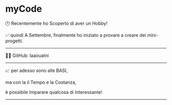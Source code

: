 # myCode

🕐 Recentemente ho Scoperto di aver un Hobby!

✅ quindi A Settembre, finalmente ho iniziato a provare a creare dei mini-progetti.

-----

👨‍💻 GitHub: laaouatni

-----

📈 per adesso sono alle BASI,

ma con la il Tempo e la Costanza,

è possibile Imparare qualcosa di Interessante!

-----

